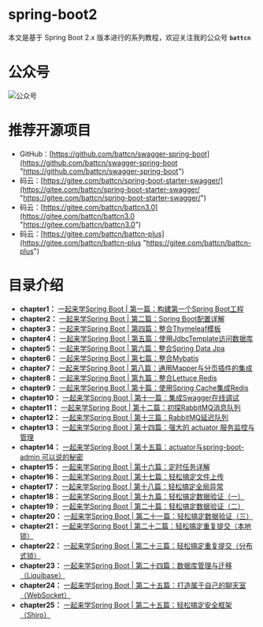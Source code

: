 # spring-boot2

本文是基于 Spring Boot 2.x 版本进行的系列教程，欢迎关注我的公众号 **`battcn`**

# 公众号

![公众号](http://image.battcn.com/assets/images/wxgzh8cm.png)

# 推荐开源项目

- GitHub：[https://github.com/battcn/swagger-spring-boot](https://github.com/battcn/swagger-spring-boot "https://github.com/battcn/swagger-spring-boot")
- 码云：[https://gitee.com/battcn/spring-boot-starter-swagger/](https://gitee.com/battcn/spring-boot-starter-swagger/ "https://gitee.com/battcn/spring-boot-starter-swagger/")
- 码云：[https://gitee.com/battcn/battcn3.0](https://gitee.com/battcn/battcn3.0 "https://gitee.com/battcn/battcn3.0")
- 码云：[https://gitee.com/battcn/battcn-plus](https://gitee.com/battcn/battcn-plus "https://gitee.com/battcn/battcn-plus")

# 目录介绍

- **chapter1：** [一起来学Spring Boot | 第一篇：构建第一个Spring Boot工程](http://blog.battcn.com/2018/04/20/springboot/v2-introducing/)
- **chapter2：** [一起来学Spring Boot | 第二篇：Spring Boot配置详解](http://blog.battcn.com/2018/04/22/springboot/v2-config-properties/)
- **chapter3：** [一起来学Spring Boot | 第四篇：整合Thymeleaf模板](http://blog.battcn.com/2018/04/28/springboot/v2-web-thymeleaf/)
- **chapter4：** [一起来学Spring Boot | 第五篇：使用JdbcTemplate访问数据库](http://blog.battcn.com/2018/05/07/springboot/v2-orm-jdbc/)
- **chapter5：** [一起来学Spring Boot | 第六篇：整合Spring Data Jpa](http://blog.battcn.com/2018/05/08/springboot/v2-orm-jpa/)
- **chapter6：** [一起来学Spring Boot | 第七篇：整合Mybatis](http://blog.battcn.com/2018/05/09/springboot/v2-orm-mybatis/)
- **chapter7：** [一起来学Spring Boot | 第八篇：通用Mapper与分页插件的集成](http://blog.battcn.com/2018/05/10/springboot/v2-orm-mybatis-plugin/)
- **chapter8：** [一起来学Spring Boot | 第九篇：整合Lettuce Redis](http://blog.battcn.com/2018/05/11/springboot/v2-nosql-redis/)
- **chapter9：** [一起来学Spring Boot | 第十篇：使用Spring Cache集成Redis](http://blog.battcn.com/2018/05/13/springboot/v2-cache-redis/)
- **chapter10：** [一起来学Spring Boot | 第十一篇：集成Swagger在线调试](http://blog.battcn.com/2018/05/16/springboot/v2-config-swagger/)
- **chapter11：** [一起来学Spring Boot | 第十二篇：初探RabbitMQ消息队列](http://blog.battcn.com/2018/05/22/springboot/v2-queue-rabbitmq/)
- **chapter12：** [一起来学Spring Boot | 第十三篇：RabbitMQ延迟队列](http://blog.battcn.com/2018/05/23/springboot/v2-queue-rabbitmq-delay/)
- **chapter13：** [一起来学Spring Boot | 第十四篇：强大的 actuator 服务监控与管理](http://blog.battcn.com/2018/05/24/springboot/v2-actuator-introduce/)
- **chapter14：** [一起来学Spring Boot | 第十五篇：actuator与spring-boot-admin 可以说的秘密](http://blog.battcn.com/2018/05/24/springboot/v2-actuator-monitor/)
- **chapter15：** [一起来学Spring Boot | 第十六篇：定时任务详解](http://blog.battcn.com/2018/05/29/springboot/v2-other-scheduling/)
- **chapter16：** [一起来学Spring Boot | 第十七篇：轻松搞定文件上传](http://blog.battcn.com/2018/05/31/springboot/v2-other-upload/)
- **chapter17：** [一起来学Spring Boot | 第十八篇：轻松搞定全局异常](http://blog.battcn.com/2018/06/01/springboot/v2-other-exception/)
- **chapter18：** [一起来学Spring Boot | 第十九篇：轻松搞定数据验证（一）](http://blog.battcn.com/2018/06/05/springboot/v2-other-validate1/)
- **chapter19：** [一起来学Spring Boot | 第二十篇：轻松搞定数据验证（二）](http://blog.battcn.com/2018/06/06/springboot/v2-other-validate2/)
- **chapter20：** [一起来学Spring Boot | 第二十一篇：轻松搞定数据验证（三）](http://blog.battcn.com/2018/06/07/springboot/v2-other-validate3/)
- **chapter21：** [一起来学Spring Boot | 第二十二篇：轻松搞定重复提交（本地锁）](http://blog.battcn.com/2018/06/12/springboot/v2-cache-locallock/)
- **chapter22：** [一起来学Spring Boot | 第二十三篇：轻松搞定重复提交（分布式锁）](http://blog.battcn.com/2018/06/13/springboot/v2-cache-redislock/)
- **chapter23：** [一起来学Spring Boot | 第二十四篇：数据库管理与迁移（Liquibase）](http://blog.battcn.com/2018/06/20/springboot/v2-other-liquibase/)
- **chapter24：** [一起来学Spring Boot | 第二十五篇：打造属于自己的聊天室（WebSocket）](https://github.com/battcn/spring-boot2-learning/tree/master/chapter24)
- **chapter25：** [一起来学Spring Boot | 第二十五篇：轻松搞定安全框架（Shiro）](https://github.com/battcn/spring-boot2-learning/tree/master/chapter25)


